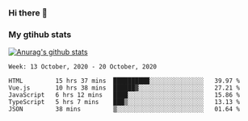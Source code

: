 ### Hi there 👋

### My gtihub stats

[![Anurag's github stats](https://github-readme-stats.vercel.app/api?username=gaozhidong)](https://github.com/gaozhidong/github-readme-stats)

<!--START_SECTION:waka-->
```text
Week: 13 October, 2020 - 20 October, 2020

HTML         15 hrs 37 mins  ██████████░░░░░░░░░░░░░░░   39.97 % 
Vue.js       10 hrs 38 mins  ██████▓░░░░░░░░░░░░░░░░░░   27.21 % 
JavaScript   6 hrs 12 mins   ████░░░░░░░░░░░░░░░░░░░░░   15.86 % 
TypeScript   5 hrs 7 mins    ███▒░░░░░░░░░░░░░░░░░░░░░   13.13 % 
JSON         38 mins         ▒░░░░░░░░░░░░░░░░░░░░░░░░   01.64 % 
```
<!--END_SECTION:waka-->